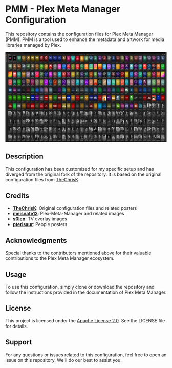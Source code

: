 # PMM - Plex Meta Manager Configuration

This repository contains the configuration files for Plex Meta Manager (PMM). PMM is a tool used to enhance the metadata and artwork for media libraries managed by Plex.

![Collections](collections.png "Collections")

## Description

This configuration has been customized for my specific setup and has diverged from the original fork of the repository. It is based on the original configuration files from [TheChrisK](https://github.com/TheChrisK/PMM).

## Credits

- **[TheChrisK](https://github.com/TheChrisK)**: Original configuration files and related posters
- **[meisnate12](https://github.com/meisnate12)**: Plex-Meta-Manager and related images
- **[s0len](https://github.com/s0len)**: TV overlay images
- **[pterisaur](https://github.com/pterisaur)**: People posters

## Acknowledgments

Special thanks to the contributors mentioned above for their valuable contributions to the Plex Meta Manager ecosystem.

## Usage

To use this configuration, simply clone or download the repository and follow the instructions provided in the documentation of Plex Meta Manager.

## License

This project is licensed under the [Apache License 2.0](LICENSE). See the LICENSE file for details.

## Support

For any questions or issues related to this configuration, feel free to open an issue on this repository. We'll do our best to assist you.
